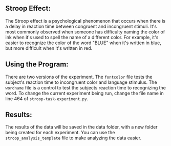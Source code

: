 ## Stroop Effect:

The Stroop effect is a psychological phenomenon that occurs when there is a delay in reaction time between congruent and incongruent stimuli.  It's most commonly observed when someone has difficulty naming the color of ink when it's used to spell the name of a different color. For example, it's easier to recognize the color of the word "BLUE" when it's written in blue, but more difficult when it's written in red.

## Using the Program:

There are two versions of the experiment. The `fontcolor` file tests the subject's reaction time to incongruent color and language stimulus. The `wordname` file is a control to test the subjects reaction time to recognizing the word. To change the current experiment being run, change the file name in line 464 of `stroop-task-experiment.py`.

## Results:

The results of the data will be saved in the data folder, with a new folder being created for each experiment. You can use the `stroop_analysis_template` file to make analyzing the data easier.